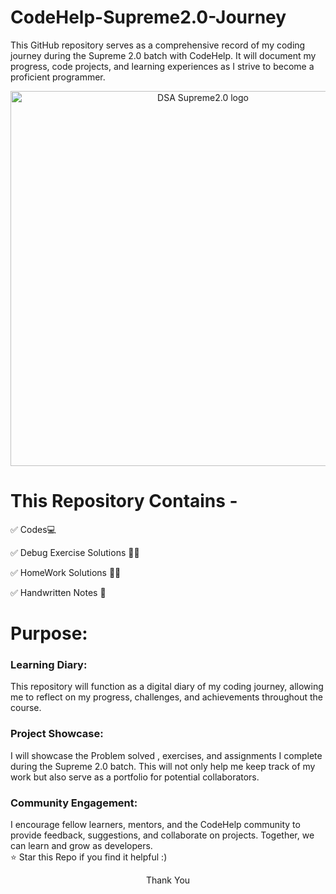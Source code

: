 # CodeHelp-Supreme2.0-Journey
 This GitHub repository serves as a comprehensive record of my coding journey during the Supreme 2.0 batch with CodeHelp. It will document my progress, code projects, and learning experiences as I strive to become a proficient programmer.
  <p align="center">
    <img width="600" src="https://dz8fbjd9gwp2s.cloudfront.net/courses/64b15e67e4b0c3a1bd122e75/64b15e67e4b0c3a1bd122e75_scaled_cover.jpg?v=1" alt="DSA Supreme2.0 logo">
</p>

 # This Repository Contains -
✅ Codes💻     

✅ Debug Exercise Solutions 🧑‍💻  

✅ HomeWork Solutions 🧑‍💻   

✅ Handwritten Notes 📖   


# Purpose:
 ### Learning Diary: 
 This repository will function as a digital diary of my coding journey, allowing me to reflect on my progress, challenges, and achievements throughout the course.
      
### Project Showcase:
I will showcase the Problem solved , exercises, and assignments I complete during the Supreme 2.0 batch. This will not only help me keep track of my work but also serve as a portfolio for potential collaborators.
        
### Community Engagement:
I encourage fellow learners, mentors, and the CodeHelp community to provide feedback, suggestions, and collaborate on projects. Together, we can learn and grow as developers.    
⭐ Star this Repo if you find it helpful :)     
<p align=center> Thank You </p>  
                               
     

        
